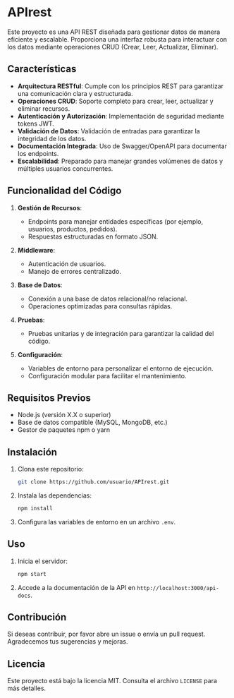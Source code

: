 # APIrest

Este proyecto es una API REST diseñada para gestionar datos de manera eficiente y escalable. Proporciona una interfaz robusta para interactuar con los datos mediante operaciones CRUD (Crear, Leer, Actualizar, Eliminar).

## Características

- **Arquitectura RESTful**: Cumple con los principios REST para garantizar una comunicación clara y estructurada.
- **Operaciones CRUD**: Soporte completo para crear, leer, actualizar y eliminar recursos.
- **Autenticación y Autorización**: Implementación de seguridad mediante tokens JWT.
- **Validación de Datos**: Validación de entradas para garantizar la integridad de los datos.
- **Documentación Integrada**: Uso de Swagger/OpenAPI para documentar los endpoints.
- **Escalabilidad**: Preparado para manejar grandes volúmenes de datos y múltiples usuarios concurrentes.

## Funcionalidad del Código

1. **Gestión de Recursos**: 
    - Endpoints para manejar entidades específicas (por ejemplo, usuarios, productos, pedidos).
    - Respuestas estructuradas en formato JSON.

2. **Middleware**:
    - Autenticación de usuarios.
    - Manejo de errores centralizado.

3. **Base de Datos**:
    - Conexión a una base de datos relacional/no relacional.
    - Operaciones optimizadas para consultas rápidas.

4. **Pruebas**:
    - Pruebas unitarias y de integración para garantizar la calidad del código.

5. **Configuración**:
    - Variables de entorno para personalizar el entorno de ejecución.
    - Configuración modular para facilitar el mantenimiento.

## Requisitos Previos

- Node.js (versión X.X o superior)
- Base de datos compatible (MySQL, MongoDB, etc.)
- Gestor de paquetes npm o yarn

## Instalación

1. Clona este repositorio:
    ```bash
    git clone https://github.com/usuario/APIrest.git
    ```
2. Instala las dependencias:
    ```bash
    npm install
    ```
3. Configura las variables de entorno en un archivo `.env`.

## Uso

1. Inicia el servidor:
    ```bash
    npm start
    ```
2. Accede a la documentación de la API en `http://localhost:3000/api-docs`.

## Contribución

Si deseas contribuir, por favor abre un issue o envía un pull request. Agradecemos tus sugerencias y mejoras.

## Licencia

Este proyecto está bajo la licencia MIT. Consulta el archivo `LICENSE` para más detalles.